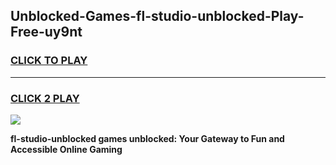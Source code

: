 
## Unblocked-Games-fl-studio-unblocked-Play-Free-uy9nt
<h3>
<a href="https://premium76.site?title=fl-studio-unblocked&ref=21A">CLICK TO PLAY</a></h3>
<hr>

<h3>
<a href="https://premium76.site?title=fl-studio-unblocked&ref=21A">CLICK 2 PLAY</a>
  
</h3>

<a href="https://premium76.site?title=fl-studio-unblocked&ref=21A"><img src="https://clearcache.store/games.png"></a>


**fl-studio-unblocked games unblocked: Your Gateway to Fun and Accessible Online Gaming**
